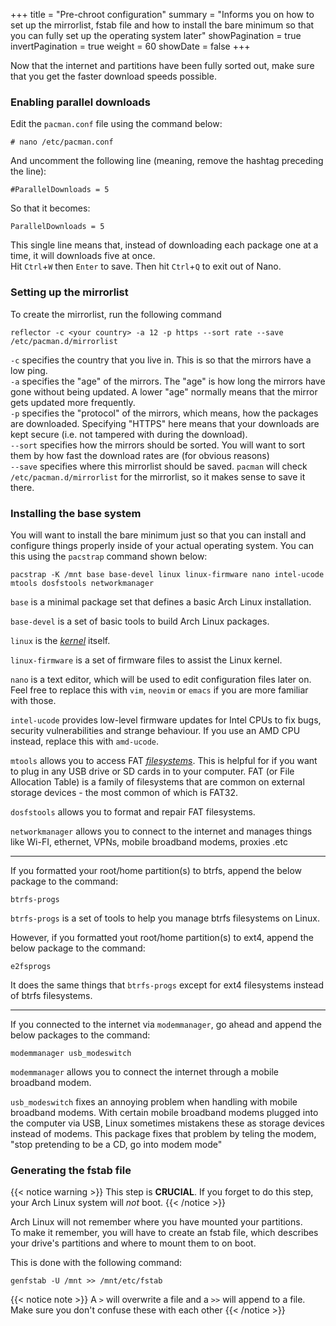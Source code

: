 +++
title = "Pre-chroot configuration"
summary = "Informs you on how to set up the mirrorlist, fstab file and how to install the bare minimum so that you can fully set up the operating system later"
showPagination = true
invertPagination = true
weight = 60
showDate = false
+++

Now that the internet and partitions have been fully sorted out, make sure that you get the faster download speeds possible.

### Enabling parallel downloads

Edit the `pacman.conf` file using the command below:
```
# nano /etc/pacman.conf
```

And uncomment the following line (meaning, remove the hashtag preceding the line):
```
#ParallelDownloads = 5
```

So that it becomes:
```
ParallelDownloads = 5
```

This single line means that, instead of downloading each package one at a time, it will downloads five at once.\
Hit `Ctrl`+`W` then `Enter` to save. Then hit `Ctrl`+`Q` to exit out of Nano.

### Setting up the mirrorlist

To create the mirrorlist, run the following command
```
reflector -c <your country> -a 12 -p https --sort rate --save /etc/pacman.d/mirrorlist
```

`-c` specifies the country that you live in. This is so that the mirrors have a low ping.\
`-a` specifies the "age" of the mirrors. The "age" is how long the mirrors have gone without being updated. A lower "age" normally means that the mirror gets updated more frequently.\
`-p` specifies the "protocol" of the mirrors, which means, how the packages are downloaded. Specifying "HTTPS" here means that your downloads are kept secure (i.e. not tampered with during the download).\
`--sort` specifies how the mirrors should be sorted. You will want to sort them by how fast the download rates are (for obvious reasons)\
`--save` specifies where this mirrorlist should be saved. `pacman` will check `/etc/pacman.d/mirrorlist` for the mirrorlist, so it makes sense to save it there.

### Installing the base system

You will want to install the bare minimum just so that you can install and configure things properly inside of your actual operating system. You can this using the `pacstrap` command shown below:
```
pacstrap -K /mnt base base-devel linux linux-firmware nano intel-ucode mtools dosfstools networkmanager
```

`base` is a minimal package set that defines a basic Arch Linux installation.

`base-devel` is a set of basic tools to build Arch Linux packages.

`linux` is the [_kernel_](/arch-install-guide/glossary/kernel) itself.

`linux-firmware` is a set of firmware files to assist the Linux kernel.

`nano` is a text editor, which will be used to edit configuration files later on. Feel free to replace this with `vim`, `neovim` or `emacs` if you are more familiar with those.

`intel-ucode` provides low-level firmware updates for Intel CPUs to fix bugs, security vulnerabilities and strange behaviour. If you use an AMD CPU instead, replace this with `amd-ucode`.

`mtools` allows you to access FAT [_filesystems_](/arch-install-guide/glossary/filesystem). This is helpful for if you want to plug in any USB drive or SD cards in to your computer. FAT (or File Allocation Table) is a family of filesystems that are common on external storage devices - the most common of which is FAT32.

`dosfstools` allows you to format and repair FAT filesystems.

`networkmanager` allows you to connect to the internet and manages things like Wi-FI, ethernet, VPNs, mobile broadband modems, proxies .etc

---

If you formatted your root/home partition(s) to btrfs, append the below package to the command:
```
btrfs-progs
```

`btrfs-progs` is a set of tools to help you manage btrfs filesystems on Linux.

However, if you formatted yout root/home partition(s) to ext4, append the below package to the command:
```
e2fsprogs
```

It does the same things that `btrfs-progs` except for ext4 filesystems instead of btrfs filesystems.

---

If you connected to the internet via `modemmanager`, go ahead and append the below packages to the command:
```
modemmanager usb_modeswitch
``` 

`modemmanager` allows you to connect the internet through a mobile broadband modem.

`usb_modeswitch` fixes an annoying problem when handling with mobile broadband modems. With certain mobile broadband modems plugged into the computer via USB, Linux sometimes mistakens these as storage devices instead of modems. This package fixes that problem by teling the modem, "stop pretending to be a CD, go into modem mode"


### Generating the fstab file

{{< notice warning >}}
This step is __CRUCIAL__. If you forget to do this step, your Arch Linux system will *not* boot.
{{< /notice >}}

Arch Linux will not remember where you have mounted your partitions.\
To make it remember, you will have to create an fstab file, which describes your drive's partitions and where to mount them to on boot.

This is done with the following command:
```
genfstab -U /mnt >> /mnt/etc/fstab
```

{{< notice note >}}
A `>` will overwrite a file and a `>>` will append to a file. Make sure you don't confuse these with each other
{{< /notice >}}